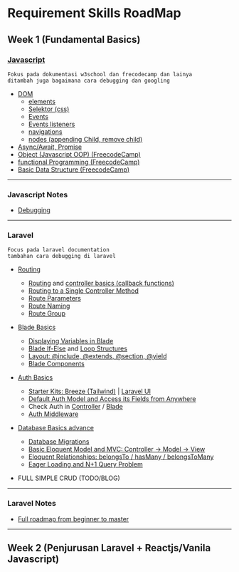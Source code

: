 # Requirement Skills RoadMap

## Week 1 (Fundamental Basics)

### [Javascript](https://www.freecodecamp.org/learn/javascript-algorithms-and-data-structures/)

```text
Fokus pada dokumentasi w3school dan frecodecamp dan lainya
ditambah juga bagaimana cara debugging dan googling
```

- [DOM](https://www.w3schools.com/js/js_htmldom.asp)
  - [elements](https://www.w3schools.com/js/js_htmldom_elements.asp)
  - [Selektor (css)](https://www.w3schools.com/js/js_htmldom_css.asp)
  - [Events](https://www.w3schools.com/js/js_htmldom_events.asp)
  - [Events listeners](https://www.w3schools.com/js/js_htmldom_eventlistener.asp)
  - [navigations](https://www.w3schools.com/js/js_htmldom_navigation.asp)
  - [nodes (appending Child, remove child)](https://www.w3schools.com/js/js_htmldom_nodes.asp)
- [Async/Await, Promise](https://developer.mozilla.org/en-US/docs/Learn/JavaScript/Asynchronous/Promises)
- [Object (Javascript OOP) (FreecodeCamp)](https://www.freecodecamp.org/learn/javascript-algorithms-and-data-structures/#object-oriented-programming)
- [functional Programming (FreecodeCamp)](https://www.freecodecamp.org/learn/javascript-algorithms-and-data-structures/#functional-programming)
- [Basic Data Structure (FreecodeCamp)](https://www.freecodecamp.org/learn/javascript-algorithms-and-data-structures/#basic-data-structures)

-----------------

### Javascript Notes

- [Debugging](https://www.freecodecamp.org/learn/javascript-algorithms-and-data-structures/#debugging)

-----------------

### Laravel

```text
Focus pada laravel documentation
tambahan cara debugging di laravel
```

- [Routing](https://laravel.com/docs/9.x/routing)
  - [Routing](https://laravel.com/docs/9.x/routing#basic-routing) and [controller basics (callback functions)](https://laravel.com/docs/9.x/routing#view-routes)
  - [Routing to a Single Controller Method](https://laravel.com/docs/9.x/controllers#basic-controllers)
  - [Route Parameters](https://laravel.com/docs/9.x/routing#route-parameters)
  - [Route Naming](https://laravel.com/docs/9.x/routing#named-routes)
  - [Route Group](https://laravel.com/docs/9.x/routing#route-groups)
- [Blade Basics](https://www.youtube.com/watch?v=-Glz1InN68o)
  - [Displaying Variables in Blade](https://laravel.com/docs/9.x/blade#displaying-data)
  - [Blade If-Else](https://laravel.com/docs/9.x/blade#if-statements) and [Loop Structures](https://laravel.com/docs/9.x/blade#loops)
  - [Layout: @include, @extends, @section, @yield](https://laravel.com/docs/9.x/blade#layouts-using-template-inheritance)
  - [Blade Components](https://laravel.com/docs/9.x/blade#components)
- [Auth Basics](https://www.youtube.com/watch?v=-dpp4CJS6Vk)
  - [Starter Kits: Breeze (Tailwind)](https://laravel.com/docs/9.x/starter-kits#laravel-breeze) | [Laravel UI](https://github.com/laravel/ui)
  - [Default Auth Model and Access its Fields from Anywhere](https://laravel.com/docs/9.x/authentication#retrieving-the-authenticated-user)
  - Check Auth in [Controller](https://laravel.com/docs/9.x/authentication#determining-if-the-current-user-is-authenticated) / [Blade](https://laravel.com/docs/9.x/blade#authentication-directives)
  - [Auth Middleware](https://laravel.com/docs/9.x/authentication#protecting-routes)
- [Database Basics advance](https://github.com/LaravelDaily/Laravel-Roadmap-Learning-Path/blob/main/videos/database-migrations.md)
  - [Database Migrations](https://laravel.com/docs/9.x/migrations)
  - [Basic Eloquent Model and MVC: Controller -> Model -> View](https://laravel.com/docs/9.x/eloquent)
  - [Eloquent Relationships: belongsTo / hasMany / belongsToMany](https://laravel.com/docs/9.x/eloquent-relationships)
  - [Eager Loading and N+1 Query Problem](https://laravel.com/docs/9.x/eloquent-relationships#eager-loading)

- FULL SIMPLE CRUD (TODO/BLOG)

-----------------

### Laravel Notes

- [Full roadmap from beginner to master](https://github.com/LaravelDaily/Laravel-Roadmap-Learning-Path)

-----------------

## Week 2 (Penjurusan Laravel + Reactjs/Vanila Javascript)
